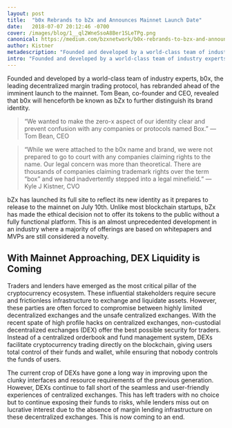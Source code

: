 ```yaml
---
layout: post
title:  "b0x Rebrands to bZx and Announces Mainnet Launch Date"
date:   2018-07-07 20:12:46 -0700
cover: /images/blog/1__ql2WneSsoA8Ber1SLeTPg.png
canonical: https://medium.com/bzxnetwork/b0x-rebrands-to-bzx-and-announces-mainnet-launch-date-ed4e0c4dd2df
author: Kistner
metadescription: "Founded and developed by a world-class team of industry experts, b0x, the leading decentralized margin trading protocol, has rebranded ahead of the imminent launch to the mainnet."
intro: "Founded and developed by a world-class team of industry experts, b0x, the leading decentralized margin trading protocol, has rebranded ahead of the imminent launch to the mainnet."
---
```

Founded and developed by a world-class team of industry experts, b0x, the leading decentralized margin trading protocol, has rebranded ahead of the imminent launch to the mainnet. Tom Bean, co-founder and CEO, revealed that b0x will henceforth be known as bZx to further distinguish its brand identity.

>“We wanted to make the zero-x aspect of our identity clear and prevent confusion with any companies or protocols named Box.” — Tom Bean, CEO

>“While we were attached to the b0x name and brand, we were not prepared to go to court with any companies claiming rights to the name. Our legal concern was more than theoretical. There are thousands of companies claiming trademark rights over the term “box” and we had inadvertently stepped into a legal minefield.“ — Kyle J Kistner, CVO

bZx has launched its full site to reflect its new identity as it prepares to release to the mainnet on July 10th. Unlike most blockchain startups, bZx has made the ethical decision not to offer its tokens to the public without a fully functional platform. This is an almost unprecedented development in an industry where a majority of offerings are based on whitepapers and MVPs are still considered a novelty.

## With Mainnet Approaching, DEX Liquidity is Coming

Traders and lenders have emerged as the most critical pillar of the cryptocurrency ecosystem. These influential stakeholders require secure and frictionless infrastructure to exchange and liquidate assets. However, these parties are often forced to compromise between highly limited decentralized exchanges and the unsafe centralized exchanges.
With the recent spate of high profile hacks on centralized exchanges, non-custodial decentralized exchanges (DEX) offer the best possible security for traders. Instead of a centralized orderbook and fund management system, DEXs facilitate cryptocurrency trading directly on the blockchain, giving users total control of their funds and wallet, while ensuring that nobody controls the funds of users.

The current crop of DEXs have gone a long way in improving upon the clunky interfaces and resource requirements of the previous generation. However, DEXs continue to fall short of the seamless and user-friendly experiences of centralized exchanges. This has left traders with no choice but to continue exposing their funds to risks, while lenders miss out on lucrative interest due to the absence of margin lending infrastructure on these decentralized exchanges. This is now coming to an end.
